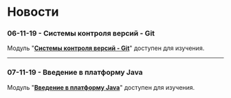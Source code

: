 Новости
====================
### 06-11-19 - Системы контроля версий - Git
Модуль "**[Системы контроля версий - Git]({{site.materialsurl}}git/git)**" доступен для изучения.

---

### 07-11-19 - Введение в платформу Java
Модуль "**[Введение в платформу Java]({{site.materialsurl}}java_intro/java_intro)**" доступен для изучения.

